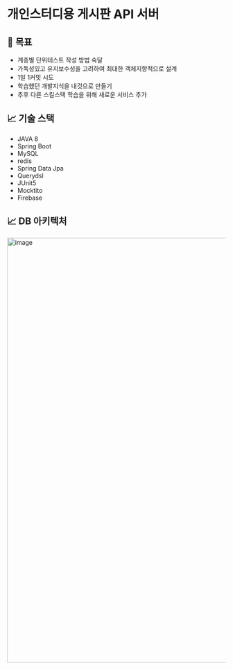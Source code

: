 # **개인스터디용 게시판 API 서버**

## 📝 목표
- 계층별 단위테스트 작성 방법 숙달
- 가독성있고 유지보수성을 고려하여 최대한 객체지향적으로 설계
- 1일 1커밋 시도
- 학습했던 개발지식을 내것으로 만들기
- 추후 다른 스킬스택 학습을 위해 새로운 서비스 추가

## 📈 기술 스택
- JAVA 8<br>
- Spring Boot<br>
- MySQL<br>
- redis<br>
- Spring Data Jpa<br>
- Querydsl<br>
- JUnit5<br>
- Mocktito<br>
- Firebase<br>

## 📈 DB 아키텍처
<img width="980" alt="image" src="https://user-images.githubusercontent.com/82927161/209620685-0053af8a-0356-4227-bc49-96c2f77c191c.PNG">
